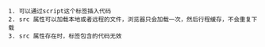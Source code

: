     
    1. 可以通过script这个标签插入代码
    2. src 属性可以加载本地或者远程的文件，浏览器只会加载一次，然后行程缓存，不会重复下载
    3. src 属性存在时，标签包含的代码无效 